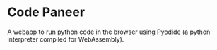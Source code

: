 # Code Paneer
A webapp to run python code in the browser using [Pyodide](https://pyodide.org/en/stable/) (a python interpreter compiled for WebAssembly).